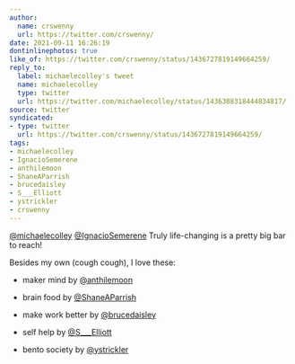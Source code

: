 ```yaml
---
author:
  name: crswenny
  url: https://twitter.com/crswenny/
date: 2021-09-11 16:26:19
dontinlinephotos: true
like_of: https://twitter.com/crswenny/status/1436727819149664259/
reply_to:
  label: michaelecolley's tweet
  name: michaelecolley
  type: twitter
  url: https://twitter.com/michaelecolley/status/1436308318444834817/
source: twitter
syndicated:
- type: twitter
  url: https://twitter.com/crswenny/status/1436727819149664259/
tags:
- michaelecolley
- IgnacioSemerene
- anthilemoon
- ShaneAParrish
- brucedaisley
- S___Elliott
- ystrickler
- crswenny
---
```


[@michaelecolley](https://twitter.com/michaelecolley/) [@IgnacioSemerene](https://twitter.com/IgnacioSemerene/) Truly life-changing is a pretty big bar to reach!



Besides my own (cough cough), I love these:



- maker mind by [@anthilemoon](https://twitter.com/anthilemoon/) 

- brain food by [@ShaneAParrish](https://twitter.com/ShaneAParrish/) 

- make work better by [@brucedaisley](https://twitter.com/brucedaisley/) 

- self help by [@S___Elliott](https://twitter.com/S___Elliott/) 

- bento society by [@ystrickler](https://twitter.com/ystrickler/)
